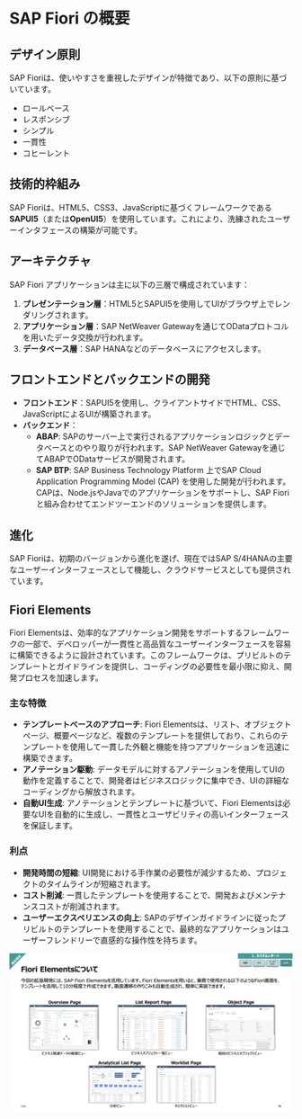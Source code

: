 # SAP Fiori の概要

## デザイン原則
SAP Fioriは、使いやすさを重視したデザインが特徴であり、以下の原則に基づいています。
- ロールベース
- レスポンシブ
- シンプル
- 一貫性
- コヒーレント

## 技術的枠組み
SAP Fioriは、HTML5、CSS3、JavaScriptに基づくフレームワークである**SAPUI5**（または**OpenUI5**）を使用しています。これにより、洗練されたユーザーインタフェースの構築が可能です。

## アーキテクチャ
SAP Fiori アプリケーションは主に以下の三層で構成されています：
1. **プレゼンテーション層**：HTML5とSAPUI5を使用してUIがブラウザ上でレンダリングされます。
2. **アプリケーション層**：SAP NetWeaver Gatewayを通じてODataプロトコルを用いたデータ交換が行われます。
3. **データベース層**：SAP HANAなどのデータベースにアクセスします。

## フロントエンドとバックエンドの開発
- **フロントエンド**：SAPUI5を使用し、クライアントサイドでHTML、CSS、JavaScriptによるUIが構築されます。
- **バックエンド**：
  - **ABAP**: SAPのサーバー上で実行されるアプリケーションロジックとデータベースとのやり取りが行われます。SAP NetWeaver Gatewayを通じてABAPでODataサービスが開発されます。
  - **SAP BTP**: SAP Business Technology Platform 上でSAP Cloud Application Programming Model (CAP) を使用した開発が行われます。CAPは、Node.jsやJavaでのアプリケーションをサポートし、SAP Fioriと組み合わせてエンドツーエンドのソリューションを提供します。

## 進化
SAP Fioriは、初期のバージョンから進化を遂げ、現在ではSAP S/4HANAの主要なユーザーインターフェースとして機能し、クラウドサービスとしても提供されています。

## Fiori Elements

Fiori Elementsは、効率的なアプリケーション開発をサポートするフレームワークの一部で、デベロッパーが一貫性と高品質なユーザーインターフェースを容易に構築できるように設計されています。このフレームワークは、プリビルトのテンプレートとガイドラインを提供し、コーディングの必要性を最小限に抑え、開発プロセスを加速します。

### 主な特徴
- **テンプレートベースのアプローチ**: Fiori Elementsは、リスト、オブジェクトページ、概要ページなど、複数のテンプレートを提供しており、これらのテンプレートを使用して一貫した外観と機能を持つアプリケーションを迅速に構築できます。
- **アノテーション駆動**: データモデルに対するアノテーションを使用してUIの動作を定義することで、開発者はビジネスロジックに集中でき、UIの詳細なコーディングから解放されます。
- **自動UI生成**: アノテーションとテンプレートに基づいて、Fiori Elementsは必要なUIを自動的に生成し、一貫性とユーザビリティの高いインターフェースを保証します。

### 利点
- **開発時間の短縮**: UI開発における手作業の必要性が減少するため、プロジェクトのタイムラインが短縮されます。
- **コスト削減**: 一貫したテンプレートを使用することで、開発およびメンテナンスコストが削減されます。
- **ユーザーエクスペリエンスの向上**: SAPのデザインガイドラインに従ったプリビルトのテンプレートを使用することで、最終的なアプリケーションはユーザーフレンドリーで直感的な操作性を持ちます。

![FioriElements](../00_Assets/99_Column/07_FioriElements.png)
